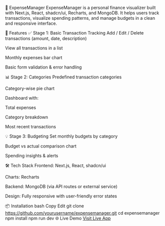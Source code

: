 💸 ExpenseManager
ExpenseManager is a personal finance visualizer built with Next.js, React, shadcn/ui, Recharts, and MongoDB. It helps users track transactions, visualize spending patterns, and manage budgets in a clean and responsive interface.

🚀 Features
✅ Stage 1: Basic Transaction Tracking
Add / Edit / Delete transactions (amount, date, description)

View all transactions in a list

Monthly expenses bar chart

Basic form validation & error handling

📊 Stage 2: Categories
Predefined transaction categories

Category-wise pie chart

Dashboard with:

Total expenses

Category breakdown

Most recent transactions

💡 Stage 3: Budgeting
Set monthly budgets by category

Budget vs actual comparison chart

Spending insights & alerts

🛠️ Tech Stack
Frontend: Next.js, React, shadcn/ui

Charts: Recharts

Backend: MongoDB (via API routes or external service)

Design: Fully responsive with user-friendly error states

📦 Installation
bash
Copy
Edit
git clone https://github.com/yourusername/expensemanager.git
cd expensemanager
npm install
npm run dev
🌐 Live Demo
[Visit Live App](https://expensemanager-seven.vercel.app/)


